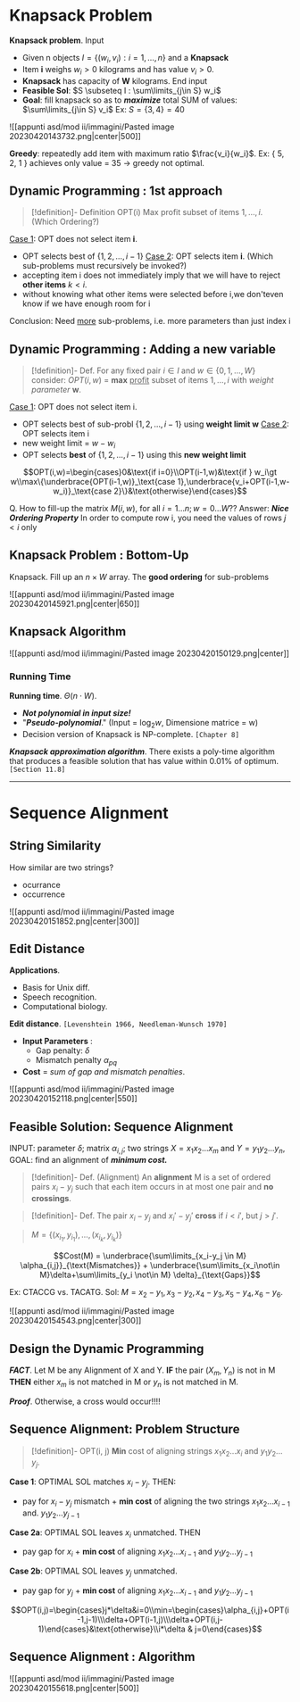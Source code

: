 
# Knapsack Problem

**Knapsack problem**.
Input
- Given n objects $I = \{(w_i,v_i): i=1,\dots,n\}$ and a **Knapsack**
- Item **i** weighs $w_i \gt 0$ kilograms and has value $v_i \gt 0$.
- **Knapsack** has capacity of **W** kilograms.
End input
- **Feasible Sol**: $S \subseteq I : \sum\limits_{j\in S} w_i$
- **Goal**: fill knapsack so as to _**maximize**_ total SUM of values: $\sum\limits_{j\in S} v_i$ 
Ex: $S=\{3,4\}=40$

![[appunti asd/mod ii/immagini/Pasted image 20230420143732.png|center|500]]

**Greedy**: repeatedly add item with maximum ratio $\frac{v_i}{w_i}$.
Ex: { 5, 2, 1 } achieves only value = 35 $\to$ greedy not optimal.

## Dynamic Programming : 1st approach

>[!definition]- Definition OPT(i)
>Max profit subset of items $1, \dots, i$. (Which Ordering?)

<u>Case 1</u>: OPT does not select item **i**.
- OPT selects best of $\{ 1, 2, \dots, i-1 \}$
<u>Case 2</u>: OPT selects item **i**. (Which sub-problems must recursively be invoked?)
- accepting item i does not immediately imply that we will have to reject **other items** $k \lt i$.
- without knowing what other items were selected before i,we don'teven know if we have enough room for i

Conclusion: Need <u>more</u> sub-problems, i.e. more parameters than just index i

## Dynamic Programming : Adding a new variable

>[!definition]- Def.
>For any fixed pair $i \in I$ and $w \in \{0,1,\dots,W\}$ consider:
>$OPT(i, w)$ = **max** <u>profit</u> subset of items $1, \dots, i$ with _weight parameter_ **w**.

<u>Case 1</u>: OPT does not select item i.
- OPT selects best of sub-probl $\{ 1, 2, \dots, i-1 \}$ using **weight limit w**
<u>Case 2</u>: OPT selects item i
- new weight limit = $w - w_i$
- OPT selects **best** of $\{ 1, 2, \dots, i-1 \}$ using this **new weight limit**

$$OPT(i,w)=\begin{cases}0&\text{if i=0}\\OPT(i-1,w)&\text{if } w_i\gt w\\max\{\underbrace{OPT(i-1,w)}_\text{case 1},\underbrace{v_i+OPT(i-1,w-w_i)}_\text{case 2}\}&\text{otherwise}\end{cases}$$

Q. How to fill-up the matrix $M(i, w)$, for all $i = 1\dots n; w= 0\dots W$??
Answer: _**Nice Ordering Property**_
In order to compute row i, you need the values of rows $j \lt i$ only

## Knapsack Problem : Bottom-Up

Knapsack. Fill up an $n \times W$ array.
The **good ordering** for sub-problems

![[appunti asd/mod ii/immagini/Pasted image 20230420145921.png|center|650]]


## Knapsack Algorithm

![[appunti asd/mod ii/immagini/Pasted image 20230420150129.png|center]]


### Running Time

**Running time**. $\Theta(n\cdot W)$.
- _**Not polynomial in input size!**_
- "_**Pseudo-polynomial**_." (Input  = $\log_2w$, Dimensione matrice = w)
- Decision version of Knapsack is NP-complete. `[Chapter 8]`

_**Knapsack approximation algorithm**_. There exists a poly-time algorithm
that produces a feasible solution that has value within 0.01% of
optimum. `[Section 11.8]`

___
# Sequence Alignment

## String Similarity

How similar are two strings?
- ocurrance
- occurrence

![[appunti asd/mod ii/immagini/Pasted image 20230420151852.png|center|300]]

## Edit Distance

**Applications**.
- Basis for Unix diff.
- Speech recognition.
- Computational biology.

**Edit distance**. `[Levenshtein 1966, Needleman-Wunsch 1970]`
- **Input Parameters** :
	- Gap penalty: $\delta$
	- Mismatch penalty $\alpha_{pq}$
- **Cost** = _sum of gap and mismatch penalties_.

![[appunti asd/mod ii/immagini/Pasted image 20230420152118.png|center|550]]

## Feasible Solution: Sequence Alignment

INPUT: parameter $\delta$; matrix $\alpha_{i,j}$;
two strings $X = x_1 x_2 \dots x_m$ and $Y = y_1 y_2 \dots y_n$,
GOAL: find an alignment of _**minimum cost.**_

>[!definition]- Def. (Alignment)
>An **alignment** M is a set of ordered pairs $x_i-y_j$ such that each item occurs in at most one pair and **no crossings**.

>[!definition]- Def. 
>The pair $x_i-y_j$ and $x_i'-y_j'$ **cross** if $i \lt i'$, but $j \gt j'$.

> $M=\{(x_{i_1},y_{i_1}),\dots,(x_{i_k},y_{i_k})\}$


$$Cost(M) = \underbrace{\sum\limits_{x_i-y_j \in M} \alpha_{i,j}}_{\text{Mismatches}} + \underbrace{\sum\limits_{x_i\not\in M}\delta+\sum\limits_{y_i \not\in M} \delta}_{\text{Gaps}}$$

Ex: CTACCG vs. TACATG.
Sol: $M = x_2-y_1, x_3-y_2, x_4-y_3, x_5-y_4, x_6-y_6.$

![[appunti asd/mod ii/immagini/Pasted image 20230420154543.png|center|300]]

## Design the Dynamic Programming

_**FACT**_. Let M be any Alignment of X and Y.
**IF** the pair ($X_m,Y_n$) is not in M **THEN** either $x_m$ is not matched in M or $y_n$ is not matched in M.

_**Proof**_.
Otherwise, a cross would occur!!!!

## Sequence Alignment: Problem Structure

>[!definition]- OPT(i, j)
> **Min** cost of aligning strings $x_1 x_2 \dots x_i$ and $y_1 y_2 \dots y_j$.

**Case 1**: OPTIMAL SOL matches $x_i-y_j.$ THEN:
- pay for $x_i-y_j$ mismatch + **min cost** of aligning the two strings $x_1 x_2 \dots x_{i-1}$ and. $y_1 y_2 \dots y_{j-1}$

**Case 2a**: OPTIMAL SOL leaves $x_i$ unmatched. THEN
- pay gap for $x_i$ + **min cost** of aligning $x_1 x_2 \dots x_{i-1}$ and $y_1 y_2 \dots y_{j-1}$

**Case 2b**: OPTIMAL SOL leaves $y_j$ unmatched.
- pay gap for $y_j$ + **min cost** of aligning $x_1 x_2 \dots x_{i-1}$ and $y_1 y_2 \dots y_{j-1}$

$$OPT(i,j)=\begin{cases}j*\delta&i=0\\min=\begin{cases}\alpha_{i,j}+OPT(i-1,j-1)\\\delta+OPT(i-1,j)\\\delta+OPT(i,j-1)\end{cases}&\text{otherwise}\\i*\delta & j=0\end{cases}$$
## Sequence Alignment : Algorithm

![[appunti asd/mod ii/immagini/Pasted image 20230420155618.png|center|500]]

